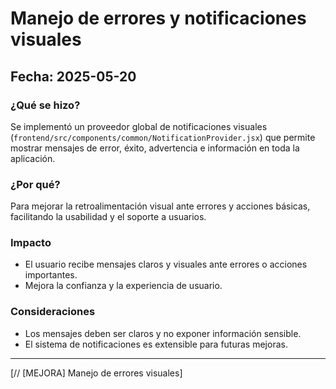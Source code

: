 # Manejo de errores y notificaciones visuales

## Fecha: 2025-05-20

### ¿Qué se hizo?
Se implementó un proveedor global de notificaciones visuales (`frontend/src/components/common/NotificationProvider.jsx`) que permite mostrar mensajes de error, éxito, advertencia e información en toda la aplicación.

### ¿Por qué?
Para mejorar la retroalimentación visual ante errores y acciones básicas, facilitando la usabilidad y el soporte a usuarios.

### Impacto
- El usuario recibe mensajes claros y visuales ante errores o acciones importantes.
- Mejora la confianza y la experiencia de usuario.

### Consideraciones
- Los mensajes deben ser claros y no exponer información sensible.
- El sistema de notificaciones es extensible para futuras mejoras.

---
[// [MEJORA] Manejo de errores visuales]
